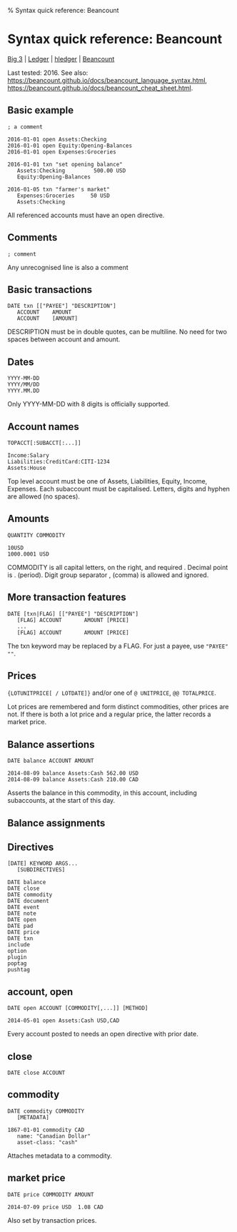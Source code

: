 % Syntax quick reference: Beancount

# Syntax quick reference: Beancount

<link href="quickref.css" rel="stylesheet">

  [Big 3](index.html)
| [Ledger](quickref-ledger.html)
| [hledger](quickref-hledger.html)
| [Beancount](quickref-beancount.html)

Last tested: 2016.
See also:
https://beancount.github.io/docs/beancount_language_syntax.html,
https://beancount.github.io/docs/beancount_cheat_sheet.html.

## Basic example

    ; a comment

    2016-01-01 open Assets:Checking
    2016-01-01 open Equity:Opening-Balances
    2016-01-01 open Expenses:Groceries

    2016-01-01 txn "set opening balance"
       Assets:Checking         500.00 USD
       Equity:Opening-Balances

    2016-01-05 txn "farmer's market"
       Expenses:Groceries     50 USD
       Assets:Checking

All referenced accounts must have an open directive.

## Comments

    ; comment

Any unrecognised line is also a comment

## Basic transactions

    DATE txn [["PAYEE"] "DESCRIPTION"]
       ACCOUNT    AMOUNT
       ACCOUNT    [AMOUNT]

DESCRIPTION must be in double quotes, can be multiline.
No need for two spaces between account and amount.

## Dates

    YYYY-MM-DD
    YYYY/MM/DD
    YYYY.MM.DD

Only YYYY-MM-DD with 8 digits is officially supported.

## Account names

    TOPACCT[:SUBACCT[:...]]

    Income:Salary
    Liabilities:CreditCard:CITI-1234
    Assets:House

Top level account must be one of Assets, Liabilities, Equity, Income, Expenses.
Each subaccount must be capitalised.
Letters, digits and hyphen are allowed (no spaces).

## Amounts

    QUANTITY COMMODITY

    10USD
    1000.0001 USD

COMMODITY is all capital letters, on the right, and required .
Decimal point is . (period).
Digit group separator , (comma) is allowed and ignored.

## More transaction features

    DATE [txn|FLAG] [["PAYEE"] "DESCRIPTION"]
       [FLAG] ACCOUNT       AMOUNT [PRICE]
       ...
       [FLAG] ACCOUNT       AMOUNT [PRICE]

The txn keyword may be replaced by a FLAG.
For just a payee, use `"PAYEE" ""`.

## Prices

`{LOTUNITPRICE[ / LOTDATE]}`
and/or one of
`@ UNITPRICE`,
`@@ TOTALPRICE`.

Lot prices are remembered and form distinct commodities, other prices are not.
If there is both a lot price and a regular price, the latter records a market price.

## Balance assertions

    DATE balance ACCOUNT AMOUNT

    2014-08-09 balance Assets:Cash 562.00 USD
    2014-08-09 balance Assets:Cash 210.00 CAD

Asserts the balance in this commodity,
in this account, including subaccounts,
at the start of this day.

## Balance assignments

## Directives

    [DATE] KEYWORD ARGS...
       [SUBDIRECTIVES]

    DATE balance
    DATE close
    DATE commodity
    DATE document
    DATE event
    DATE note
    DATE open
    DATE pad
    DATE price
    DATE txn
    include
    option
    plugin
    poptag
    pushtag

## account, open

    DATE open ACCOUNT [COMMODITY[,...]] [METHOD]

    2014-05-01 open Assets:Cash USD,CAD

Every account posted to needs an open directive with prior date.

## close

    DATE close ACCOUNT

## commodity

    DATE commodity COMMODITY
       [METADATA]

    1867-01-01 commodity CAD
       name: "Canadian Dollar"
       asset-class: "cash"

Attaches metadata to a commodity.

## market price

    DATE price COMMODITY AMOUNT

    2014-07-09 price USD  1.08 CAD

Also set by transaction prices.
